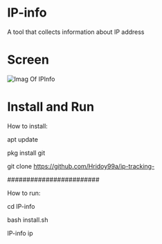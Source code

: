 # IP-info
A tool that collects information about IP address

# Screen
![Imag Of IPInfo](https://i.ibb.co/SRcgq3R/IMG.jpg)

# Install and Run
How to install:

apt update

pkg install git

git clone https://github.com/Hridoy99a/ip-tracking-

########################


How to run:

cd IP-info

bash install.sh

IP-info ip
